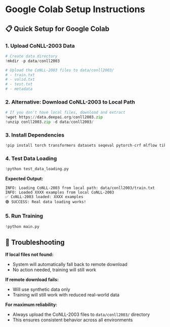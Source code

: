# Google Colab Setup Instructions

## 📋 Quick Setup for Google Colab

### 1. Upload CoNLL-2003 Data
```python
# Create data directory
!mkdir -p data/conll2003

# Upload the CoNLL-2003 files to data/conll2003/
# - train.txt
# - valid.txt  
# - test.txt
# - metadata
```

### 2. Alternative: Download CoNLL-2003 to Local Path
```python
# If you don't have local files, download and extract
!wget https://data.deepai.org/conll2003.zip
!unzip conll2003.zip -d data/conll2003/
```

### 3. Install Dependencies
```python
!pip install torch transformers datasets seqeval pytorch-crf mlflow tiktoken
```

### 4. Test Data Loading
```python
!python test_data_loading.py
```

**Expected Output:**
```
INFO: Loading CoNLL-2003 from local path: data/conll2003/train.txt
INFO: Loaded XXXX examples from local CoNLL-2003
✅ CoNLL-2003 loaded: XXXX examples
🟢 SUCCESS: Real data loading works!
```

### 5. Run Training
```python
!python main.py
```

## 🔧 Troubleshooting

**If local files not found:**
- System will automatically fall back to remote download
- No action needed, training will still work

**If remote download fails:**
- Will use synthetic data only
- Training will still work with reduced real-world data

**For maximum reliability:**
- Always upload the CoNLL-2003 files to `data/conll2003/` directory
- This ensures consistent behavior across all environments 